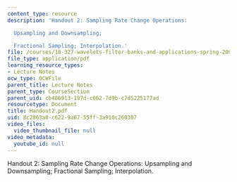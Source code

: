 ```yaml
---
content_type: resource
description: 'Handout 2: Sampling Rate Change Operations:

  Upsampling and Downsampling;

  Fractional Sampling; Interpolation.'
file: /courses/18-327-wavelets-filter-banks-and-applications-spring-2003/8c2863a0c6229a0755ff3a910c260307_Handout2.pdf
file_type: application/pdf
learning_resource_types:
- Lecture Notes
ocw_type: OCWFile
parent_title: Lecture Notes
parent_type: CourseSection
parent_uid: cb486913-197d-c062-7d9b-c7d5225177ad
resourcetype: Document
title: Handout2.pdf
uid: 8c2863a0-c622-9a07-55ff-3a910c260307
video_files:
  video_thumbnail_file: null
video_metadata:
  youtube_id: null
---
```

Handout 2: Sampling Rate Change Operations:
Upsampling and Downsampling;
Fractional Sampling; Interpolation.

